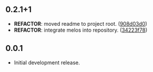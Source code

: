 ## 0.2.1+1

 - **REFACTOR**: moved readme to project root. ([908d03d0](https://github.com/nacht-org/nacht_sources/commit/908d03d07f7ae923cc5a2722499b7f220d3a8e62))
 - **REFACTOR**: integrate melos into repository. ([34223f78](https://github.com/nacht-org/nacht_sources/commit/34223f78bc94512beb17daf786035d293dc8afff))

## 0.0.1

-   Initial development release.

